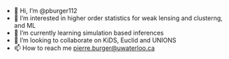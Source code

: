 - 👋 Hi, I’m @pburger112
- 👀 I’m interested in higher order statistics for weak lensing and clusterng, and ML
- 🌱 I’m currently learning simulation based inferences
- 💞️ I’m looking to collaborate on KiDS, Euclid and UNIONS
- 📫 How to reach me pierre.burger@uwaterloo.ca

<!---
pburger112/pburger112 is a ✨ special ✨ repository because its `README.md` (this file) appears on your GitHub profile.
You can click the Preview link to take a look at your changes.
--->
